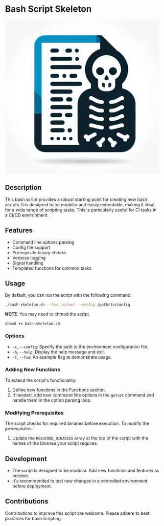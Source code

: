 
# Bash Script Skeleton

![Bash Script Skeleton Logo](images/bashskel.webp)

## Description
This bash script provides a robust starting point for creating new bash scripts. It is designed to be modular and easily extendable, making it ideal for a wide range of scripting tasks. This is particularly useful for CI tasks in a CI/CD environment.

## Features
- Command line options parsing
- Config file support
- Prerequisite binary checks
- Verbose logging
- Signal handling
- Templated functions for common tasks

## Usage
By default, you can run the script with the following command:
```bash
./bash-skeleton.sh --foo [value] --config /path/to/config
```
**NOTE**: You may need to chmod the script.

```
chmod +x bash-skeleton.sh
```

### Options
- `-c`, `--config`: Specify the path to the environment configuration file.
- `-h`, `--help`: Display the help message and exit.
- `-f`, `--foo`: An example flag to demonstrate usage.

### Adding New Functions
To extend the script's functionality:
1. Define new functions in the Functions section.
2. If needed, add new command line options in the `getopt` command and handle them in the option parsing loop.

### Modifying Prerequisites
The script checks for required binaries before execution. To modify the prerequisites:
1. Update the `REQUIRED_BINARIES` array at the top of the script with the names of the binaries your script requires.

## Development
- The script is designed to be modular. Add new functions and features as needed.
- It's recommended to test new changes in a controlled environment before deployment.

## Contributions
Contributions to improve this script are welcome. Please adhere to best practices for bash scripting.
